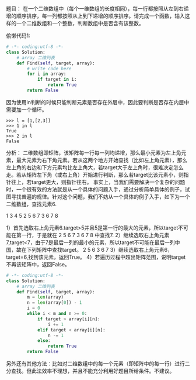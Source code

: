 题目：
在一个二维数组中（每个一维数组的长度相同），每一行都按照从左到右递增的顺序排序，每一列都按照从上到下递增的顺序排序。请完成一个函数，输入这样的一个二维数组和一个整数，判断数组中是否含有该整数。

偷懒代码1:
```python
# -*- coding:utf-8 -*-
class Solution:
    # array 二维列表
    def Find(self, target, array):
        # write code here
        for i in array:
            if target in i:
                return True
        return False
```
因为使用in判断的时候只能判断元素是否存在外层中，因此要判断是否存在内层中需要加一个循环。
```
>>> l = [1,[2,3]]
>>> 1 in l
True
>>> 2 in l
False
```

分析：
二维数组即矩阵，该矩阵每一行每一列均递增，那么最小元素为左上角元素，最大元素为右下角元素。若从这两个地方开始查找（比如左上角元素），那么左上角的右边和下方元素均比左上角大，若target大于左上角时，很难决定怎么走。若从矩阵左下角（或右上角）开始进行判断，那么若target比该元素小，则指针往上，若target更大，则指针往右。
事实上，当我们需要解决一个复杂的问题时，一个很有效的方法就是从一个具体的问题入手，通过分析简单具体的例子，试图寻找普遍的规律。针对这个问题，我们不妨从一个具体的例子入手，如下为一个二维数组，查找元素6.

1 3 4 5
2 5 6 7
3 6 7 8

1）首先选取右上角元素6.target>5并且5是第一行的最大的元素，所以target不可能在第一行，于是就在
2 5 6 7
3 6 7 8
中查找7.
2）继续选取右上角元素7,target<7，由于7是最后一列的最小的元素，所以target不可能在最后一列中国，故在下列矩阵中查找target。
2 5 6 
3 6 7
3）继续选取右上角元素6，target=6,找到该元素，返回True。
4）若遍历过程中超出矩阵范围，说明target不再该矩阵中，返回False。

```python
# -*- coding:utf-8 -*-
class Solution:
    # array 二维列表
    def Find(self, target, array):
        m = len(array)
        n = len(array[0]) - 1
        i = 0
        while i < m and n >= 0:
            if target > array[i][n]:
                i += 1
            elif target < array[i][n]:
                n -= 1
            else:
                return True
        return False
```

另外还有其他方法：比如对二维数组中的每一个元素（即矩阵中的每一行）进行二分查找。但此法效率不理想，并且不能充分利用好题目所给条件。不建议。